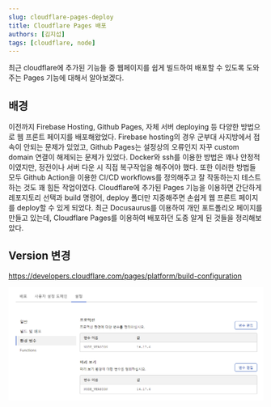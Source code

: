 ```yaml
---
slug: cloudflare-pages-deploy
title: Cloudflare Pages 배포
authors: [김지섭]
tags: [cloudflare, node]
---
```


최근 cloudflare에 추가된 기능들 중 웹페이지를 쉽게 빌드하여 배포할 수 있도록 도와주는
Pages 기능에 대해서 알아보겠다.

<!--truncate-->

## 배경

이전까지 Firebase Hosting, Github Pages, 자체 서버 deploying 등 다양한 방법으로 웹 프론트 페이지를 배포해왔었다.
Firebase hosting의 경우 군부대 사지방에서 접속이 안되는 문제가 있었고, Github Pages는 설정상의 오류인지 자꾸 custom domain 연결이 해제되는 문제가 있었다.
Docker와 ssh를 이용한 방법은 꽤나 안정적이였지만, 정전이나 서버 다운 시 직접 복구작업을 해주어야 했다.
또한 이러한 방법들 모두 Github Action을 이용한 CI/CD workflows를 정의해주고 잘 작동하는지 테스트하는 것도 꽤 힘든 작업이였다.
Cloudflare에 추가된 Pages 기능을 이용하면 간단하게 레포지토리 선택과 build 명령어, deploy 폴더만 지중해주면 손쉽게 웹 프론트 페이지를 deploy할 수 있게 되었다.
최근 Docusaurus를 이용하여 개인 포트폴리오 페이지를 만들고 있는데, Cloudflare Pages를 이용하여 배포하던 도중 알게 된 것들을 정리해보았다.

## Version 변경

https://developers.cloudflare.com/pages/platform/build-configuration

![](image1.png)